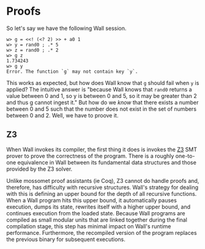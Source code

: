 # Proofs

So let's say we have the following Wall session.

```
w> g = <<! (<? 2) >> + a0 1
w> y = rand0 ; .* 5
w> z = rand0 ; .* 2
w> g z
1.734243
w> g y
Error. The function `g` may not contain key `y`.
```

This works as expected, but how does Wall know that `g` should fail when `y` is applied?  The intuitive answer is "because Wall knows that `rand0` returns a value between 0 and 1, so y is between 0 and 5, so it may be greater than 2 and thus g cannot ingest it."  But how do we *know* that there exists a number between 0 and 5 such that the number does not exist in the set of numbers between 0 and 2.  Well, we have to proove it.

## Z3

When Wall invokes its compiler, the first thing it does is invokes the [Z3](https://github.com/Z3Prover/z3) SMT prover to prove the correctness of the program.  There is a roughly one-to-one equivalence in Wall between its fundamental data structures and those provided by the Z3 solver.

Unlike mossomet proof assistants (ie Coq), Z3 cannot do handle proofs and, therefore, has difficulty with recursive structures. Wall's strategy for dealing with this is defining an upper bound for the depth of all recursive functions. When a Wall program hits this upper bound, it automatically pauses execution, dumps its state, rewrites itself with a higher upper bound, and continues execution from the loaded state.  Because Wall programs are compiled as small modular units that are linked together during the final compilation stage, this step has minimal impact on Wall's runtime performance.  Furthermore, the recompiled version of the program replaces the previous binary for subsequent executions.